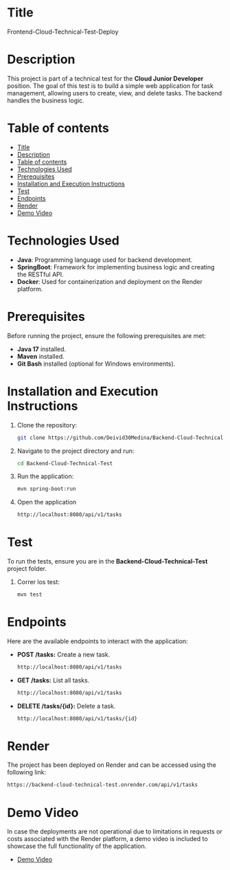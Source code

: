 # Title

Frontend-Cloud-Technical-Test-Deploy

# Description

This project is part of a technical test for the **Cloud Junior Developer** position. The goal of this test is to build a simple web application for task management, allowing users to create, view, and delete tasks. The backend handles the business logic.

# Table of contents

- [Title](#title)
- [Description](#description)
- [Table of contents](#table-of-contents)
- [Technologies Used](#technologies-used)
- [Prerequisites](#prerequisites)
- [Installation and Execution Instructions](#installation-and-execution-instructions)
- [Test](#test)
- [Endpoints](#endpoints)
- [Render](#render)
- [Demo Video](#demo-video)

# Technologies Used

- **Java**: Programming language used for backend development.
- **SpringBoot**: Framework for implementing business logic and creating the RESTful API.
- **Docker**: Used for containerization and deployment on the Render platform.

# Prerequisites

Before running the project, ensure the following prerequisites are met:

- **Java 17** installed.
- **Maven** installed.
- **Git Bash** installed (optional for Windows environments).

# Installation and Execution Instructions

1. Clone the repository:
   
   ```bash
   git clone https://github.com/Deivid30Medina/Backend-Cloud-Technical-Test
   ```

2.  Navigate to the project directory and run:
   
    ```bash
    cd Backend-Cloud-Technical-Test
    ```

3.  Run the application:
   
    ```bash
    mvn spring-boot:run
    ```

4.  Open the application
   
    ```bash
    http://localhost:8080/api/v1/tasks
    ```
# Test

To run the tests, ensure you are in the **Backend-Cloud-Technical-Test** project folder.

1.  Correr los test:
   
    ```bash
    mvn test
    ```

# Endpoints

Here are the available endpoints to interact with the application:

- **POST /tasks:** Create a new task.
  
  ```bash
  http://localhost:8080/api/v1/tasks
  ```

- **GET /tasks:** List all tasks.
  
  ```bash
  http://localhost:8080/api/v1/tasks
  ```

- **DELETE /tasks/{id}:** Delete a task.
  
  ```bash
  http://localhost:8080/api/v1/tasks/{id}
  ```

# Render

The project has been deployed on Render and can be accessed using the following link:

  ```bash
  https://backend-cloud-technical-test.onrender.com/api/v1/tasks
  ```

# Demo Video

In case the deployments are not operational due to limitations in requests or costs associated with the Render platform, a demo video is included to showcase the full functionality of the application.  

  - [Demo Video](https://youtu.be/s_ORDngofDU) 